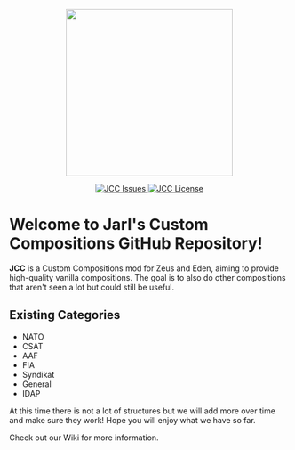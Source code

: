 <p align="center">
    <img src="https://media.discordapp.net/attachments/244119179567955978/766769011844710470/JCC.png" width="300">
</p>
<p align="center">
    <a href="https://github.com/JarlDysnomia/Jarl-s-Custom-Compositions/issues">
        <img src="https://img.shields.io/github/issues/JarlDysnomia/Jarl-s-Custom-Compositions" alt="JCC Issues">
    </a>
    <a href="https://github.com/JarlDysnomia/Jarl-s-Custom-Compositions/blob/main/LICENSE">
        <img src="https://img.shields.io/github/license/JarlDysnomia/Jarl-s-Custom-Compositions" alt="JCC License">
    </a>
</p>

# Welcome to Jarl's Custom Compositions GitHub Repository!
**JCC** is a Custom Compositions mod for Zeus and Eden, aiming to provide high-quality vanilla compositions. The goal is to also do other compositions that aren't seen a lot but could still be useful.

## Existing Categories
* NATO
* CSAT
* AAF
* FIA
* Syndikat
* General
* IDAP

At this time there is not a lot of structures but we will add more over time and make sure they work! Hope you will enjoy what we have so far.

Check out our Wiki for more information.
